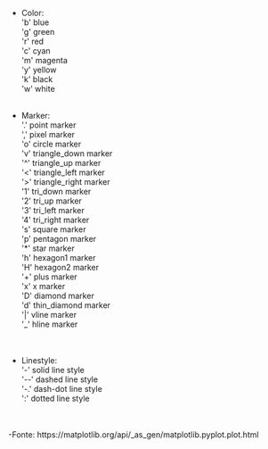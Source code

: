 - Color:</br>
     'b'	blue</br>
    'g'	green</br>
    'r'	red</br>
    'c'	cyan</br>
    'm'	magenta</br>
    'y'	yellow</br>
    'k'	black</br>
    'w'	white</br></br>

- Marker:</br>
    '.'	point marker</br>
    ','	pixel marker</br>
    'o'	circle marker</br>
    'v'	triangle_down marker</br>
    '^'	triangle_up marker</br>
    '<'	triangle_left marker</br>
    '>'	triangle_right marker</br>
    '1'	tri_down marker</br>
    '2'	tri_up marker</br>
    '3'	tri_left marker</br>
    '4'	tri_right marker</br>
    's'	square marker</br>
    'p'	pentagon marker</br>
    '*'	star marker</br>
    'h'	hexagon1 marker</br>
    'H'	hexagon2 marker</br>
    '+'	plus marker</br>
    'x'	x marker</br>
    'D'	diamond marker</br>
    'd'	thin_diamond marker</br>
    '|'	vline marker</br>
    '_'	hline marker</br>
  </br></br>
 
 - Linestyle:</br>
      '-'	solid line style</br>
      '--'	dashed line style</br>
      '-.'	dash-dot line style</br>
      ':'	dotted line style</br>
</br>
</br>
-Fonte: https://matplotlib.org/api/_as_gen/matplotlib.pyplot.plot.html
